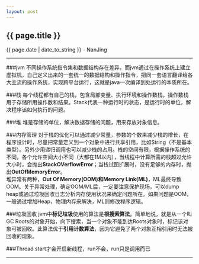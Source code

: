 ```yaml
---
layout: post
---
```


<h2>{{ page.title }}</h2>
<p class='meta'>{{ page.date | date_to_string }} - NanJing</p>

---

###jvm
不同操作系统指令集和数据结构存在差异，而jvm通过在操作系统上建立虚拟机，自己定义出来的一套统一的数据结构和操作指令，把同一套语言翻译给各大主流的操作系统，实现跨平台运行，这就是java一次编译到处运行的本质所在。

###栈
每个线程都有自己的栈，包含局部变量、执行环境和操作数栈，操作数栈用于存储所用操作数和结果。Stack代表一种运行时的状态，是运行时的单位，解决程序该如何执行的问题。

###堆
堆是存储的单位，解决数据存储的问题，用来存放对象信息。

###内存管理
对于栈的优化可以通过减少常量，参数的个数来减少栈的增长，在程序设计时，尽量把常量定义到一个对象中进行共享引用，比如String（不是基本类型）。另外少用递归调用也可以减少栈的占用。栈的空间有限，根据操作系统的不同，各个允许空间大小不同（大都在1M以内），当线程中计算所需的栈超过允许大小时，会抛出**StackOVerflowError**；当栈试图扩展时，没有足够的内存时，抛出**OutOfMemoryError**。  
堆异常有两种，**Out Of Memory(OOM)**和**Memory Link(ML)**，ML最终导致OOM。关于异常处理，确定OOM/ML后，一定要注意保护现场，可以dump heap或通过垃圾回收日志分析内存使用状况来确定问题所在。如果问题是OOM，一般通过增加Heap，物理内存来解决，ML则修改程序逻辑。
 
###垃圾回收
jvm中**标记垃圾**使用的算法是**根搜索算法**。简单地说，就是从一个叫GC Roots的对象开始，向下搜索，当一个对象不能到达Roots对象时，标记该对象可被回收。此算法优于**引用计数算法**，因为它避免了两个对象互相引用时无法被回收的现象。  

###Thread
start才会开启新线程，run不会，run只是调用而已

---

